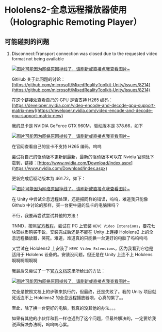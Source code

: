 # Hololens2-全息远程播放器使用（Holographic Remoting Player）

## 可能碰到的问题
1. Disconnect:Transport connection was closed due to the requested video format not being available

    [![图片可能因为网络原因掉线了，请刷新或直接点我查看图片~](https://cdn.jsdelivr.net/gh/ylsislove/image-home/test/20210304000013.jpg)](https://cdn.jsdelivr.net/gh/ylsislove/image-home/test/20210304000013.jpg)

    GitHub 关于此问题的讨论：[https://github.com/microsoft/MixedRealityToolkit-Unity/issues/8214](https://github.com/microsoft/MixedRealityToolkit-Unity/issues/8214)

    在这个链接处查看自己的 GPU 是否支持 H265 编码：[https://developer.nvidia.com/video-encode-and-decode-gpu-support-matrix-new](https://developer.nvidia.com/video-encode-and-decode-gpu-support-matrix-new)

    我的显卡是 NVIDIA GeForce GTX 960M，驱动版本是 378.66，如下

    [![图片可能因为网络原因掉线了，请刷新或直接点我查看图片~](https://cdn.jsdelivr.net/gh/ylsislove/image-home/test/20210304011617.png)](https://cdn.jsdelivr.net/gh/ylsislove/image-home/test/20210304011617.png)

    在官网查看自己的显卡不支持 H265 编码，呜呜

    尝试将自己的驱动版本更新到最新，最新的驱动版本可以在 Nvidia 官网处下载到，链接：[https://www.nvidia.com/Download/index.aspx](https://www.nvidia.com/Download/index.aspx)

    更新完成后驱动版本为 461.72，如下：

    [![图片可能因为网络原因掉线了，请刷新或直接点我查看图片~](https://cdn.jsdelivr.net/gh/ylsislove/image-home/test/20210304011834.png)](https://cdn.jsdelivr.net/gh/ylsislove/image-home/test/20210304011834.png)

    在 Unity 中尝试全息远程处理，还是报同样的错误，呜呜，难道我只能像 Github 中讨论的那样，买一台更牛逼的显卡的电脑辣吗？

    不行，我要再尝试尝试其他的方法！

    TNND，按照[官方教程](https://docs.microsoft.com/en-us/windows/mixed-reality/develop/platform-capabilities-and-apis/holographic-remoting-troubleshooting#h265-video-codec-not-available)，尝试在 PC 上安装 `HEVC Video Extensions`，要花七块软妹币购买不说，安装完成后还是不能在 Unity 上连接 Hololens2 上的全息远程播放器，哭死。难道，难道真的只能换一台更好的电脑了吗呜呜呜

    又尝试在 Hololens2 上安装了 `HEVC Video Extensions`，因为我看到它也是适用于 Hololens 设备的。安装没问题，但还是在 Unity 上连不上 Hololens 啊啊啊啊啊啊

    我最后又尝试了一下[官方文档](https://docs.microsoft.com/en-us/azure/remote-rendering/resources/troubleshoot#h265-codec-not-available)这里所给出的方法：

    [![图片可能因为网络原因掉线了，请刷新或直接点我查看图片~](https://cdn.jsdelivr.net/gh/ylsislove/image-home/test/20210304024339.png)](https://cdn.jsdelivr.net/gh/ylsislove/image-home/test/20210304024339.png)

    完全是按照文档上的步骤来执行的，但最终，还是失败了。我的 Unity 项目就死活连不上 Hololens2 的全息远程播放器呗，心真的累了。。

    至此，除了换一台更好的电脑，我真的没其他的办法。。。

    如果有其他的小伙伴和我一样也遇到了这个问题，但最终解决的，一定要给我说声解决办法啊，呜呜呜心累。
